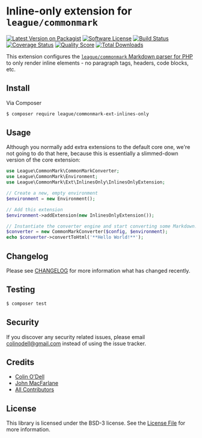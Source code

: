 # Inline-only extension for `league/commonmark`

[![Latest Version on Packagist][ico-version]][link-packagist]
[![Software License][ico-license]](LICENSE.md)
[![Build Status][ico-travis]][link-travis]
[![Coverage Status][ico-scrutinizer]][link-scrutinizer]
[![Quality Score][ico-code-quality]][link-code-quality]
[![Total Downloads][ico-downloads]][link-downloads]

This extension configures the [`league/commonmark` Markdown parser for PHP](https://github.com/thephpleague/commonmark) to only render inline elements - no paragraph tags, headers, code blocks, etc.

## Install

Via Composer

``` bash
$ composer require league/commonmark-ext-inlines-only
```

## Usage

Although you normally add extra extensions to the default core one, we're not going to do that here, because this is essentially a slimmed-down version of the core extension:

``` php
use League\CommonMark\CommonMarkConverter;
use League\CommonMark\Environment;
use League\CommonMark\Ext\InlinesOnly\InlinesOnlyExtension;

// Create a new, empty environment
$environment = new Environment();

// Add this extension
$environment->addExtension(new InlinesOnlyExtension());

// Instantiate the converter engine and start converting some Markdown!
$converter = new CommonMarkConverter($config, $environment);
echo $converter->convertToHtml('**Hello World!**');
```

## Changelog

Please see [CHANGELOG](CHANGELOG.md) for more information what has changed recently.

## Testing

``` bash
$ composer test
```

## Security

If you discover any security related issues, please email colinodell@gmail.com instead of using the issue tracker.

## Credits

- [Colin O'Dell][link-author]
- [John MacFarlane][link-jgm]
- [All Contributors][link-contributors]

## License

This library is licensed under the BSD-3 license.  See the [License File](LICENSE.md) for more information.

[ico-version]: https://img.shields.io/packagist/v/league/commonmark-ext-inlines-only.svg?style=flat-square
[ico-license]: http://img.shields.io/badge/License-BSD--3-brightgreen.svg?style=flat-square
[ico-travis]: https://img.shields.io/travis/thephpleague/commonmark-ext-inlines-only/master.svg?style=flat-square
[ico-scrutinizer]: https://img.shields.io/scrutinizer/coverage/g/thephpleague/commonmark-ext-inlines-only.svg?style=flat-square
[ico-code-quality]: https://img.shields.io/scrutinizer/g/thephpleague/commonmark-ext-inlines-only.svg?style=flat-square
[ico-downloads]: https://img.shields.io/packagist/dt/league/commonmark-ext-inlines-only.svg?style=flat-square

[link-packagist]: https://packagist.org/packages/league/commonmark-ext-inlines-only
[link-travis]: https://travis-ci.org/thephpleague/commonmark-ext-inlines-only
[link-scrutinizer]: https://scrutinizer-ci.com/g/thephpleague/commonmark-ext-inlines-only/code-structure
[link-code-quality]: https://scrutinizer-ci.com/g/thephpleague/commonmark-ext-inlines-only
[link-downloads]: https://packagist.org/packages/league/commonmark-ext-inlines-only
[link-author]: https://github.com/colinodell
[link-contributors]: ../../contributors
[link-league-commonmark]: https://github.com/thephpleague/commonmark
[link-jgm]: https://github.com/jgm
